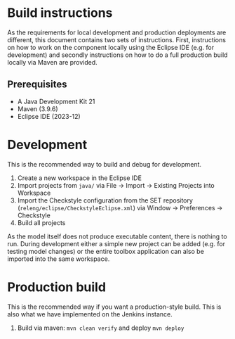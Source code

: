 # Build instructions

As the requirements for local development and production deployments are different, this document contains two sets of instructions.
First, instructions on how to work on the component locally using the Eclipse IDE (e.g. for development) and secondly instructions on how to do a full production build locally via Maven are provided. 

## Prerequisites

- A Java Development Kit 21
- Maven (3.9.6) 
- Eclipse IDE (2023-12)

# Development

This is the recommended way to build and debug for development. 

1. Create a new workspace in the Eclipse IDE
2. Import projects from `java/` via File -> Import -> Existing Projects into Workspace
3. Import the Checkstyle configuration from the SET repository (`releng/eclipse/CheckstyleEclipse.xml`) via Window -> Preferences -> Checkstyle
4. Build all projects

As the model itself does not produce executable content, there is nothing to run. During development either a simple new project can be added (e.g. for testing model changes) or the entire toolbox application can also be imported into the same workspace. 

# Production build

This is the recommended way if you want a production-style build. This is also what we have implemented on the Jenkins instance. 

1. Build via maven: `mvn clean verify` and deploy `mvn deploy`
